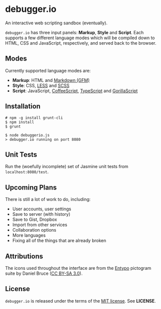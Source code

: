 debugger.io
===========
An interactive web scripting sandbox (eventually).

`debugger.io` has three input panels: **Markup**, **Style** and **Script**.
Each supports a few different language modes which will be compiled down to
HTML, CSS and JavaScript, respectively, and served back to the browser.

Modes
-----
Currently supported language modes are:

  - **Markup**: HTML and [Markdown (GFM)](https://help.github.com/articles/github-flavored-markdown)
  - **Style**: CSS, [LESS](http://lesscss.org/) and [SCSS](http://sass-lang.com/)
  - **Script**: JavaScript,
  	[CoffeeScript](http://coffeescript.org/),
  	[TypeScript](http://www.typescriptlang.org/) and
  	[GorillaScript](http://ckknight.github.io/gorillascript/)


Installation
------------
    # npm -g install grunt-cli
    $ npm install
    $ grunt

    $ node debuggerio.js
    > debugger.io running on port 8080

Unit Tests
----------
Run the (woefully incomplete) set of Jasmine unit tests from `localhost:8080/test`.


Upcoming Plans
--------------
There is still a lot of work to do, including:

  - User accounts, user settings
  - Save to server (with history)
  - Save to Gist, Dropbox
  - Import from other services
  - Collaboration options
  - More languages
  - Fixing all of the things that are already broken

Attributions
------------
The icons used throughout the interface are from the
[Entypo](http://entypo.com) pictogram suite by Daniel Bruce
([CC BY-SA 3.0](http://creativecommons.org/licenses/by-sa/3.0/)).

License
-------
`debugger.io` is released under the terms of the
[MIT license](http://tldrlegal.com/license/mit-license). See **LICENSE**.
